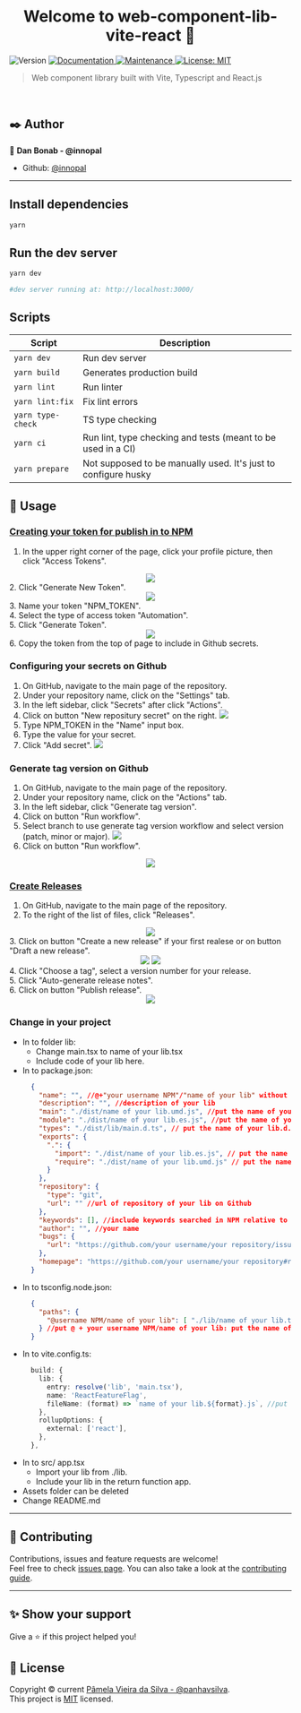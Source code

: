 <h1 align="center">Welcome to web-component-lib-vite-react 👋</h1>
<p>
  <img alt="Version" src="https://img.shields.io/badge/version-0.0.0-blue.svg?cacheSeconds=2592000" />
  <a href="https://github.com/panhavsilva/boilerplate-lib-vite-react#readme" target="_blank">
    <img alt="Documentation" src="https://img.shields.io/badge/documentation-yes-brightgreen.svg" />
  </a>
  <a href="https://github.com/panhavsilva/boilerplate-lib-vite-react/graphs/commit-activity" target="_blank">
    <img alt="Maintenance" src="https://img.shields.io/badge/Maintained%3F-yes-green.svg" />
  </a>
  <a href="https://github.com/panhavsilva/boilerplate-lib-vite-react/blob/master/LICENSE" target="_blank">
    <img alt="License: MIT" src="https://img.shields.io/github/license/panhavsilva/boilerplate-lib-vite-react" />
  </a>
</p>

> Web component library built with Vite, Typescript and React.js

<br />

## :black_nib: Author

:bust_in_silhouette: **Dan Bonab - @innopal**

* Github: [@innopal](https://github.com/innopal)

---

## Install dependencies

```sh
yarn
```
## Run the dev server
```sh
yarn dev

#dev server running at: http://localhost:3000/
```

## 
## Scripts
| Script                        | Description                                                    |
| ----------------------------- | -------------------------------------------------------------  |
| `yarn dev`                    | Run dev server                                                 |
| `yarn build`                  | Generates production build                                     |
| `yarn lint`                   | Run linter                                                     |
| `yarn lint:fix`               | Fix lint errors                                                |
| `yarn type-check`             | TS type checking                                               |
| `yarn ci`                     | Run lint, type checking and tests (meant to be used in a CI)   |
| `yarn prepare`                | Not supposed to be manually used. It's just to configure husky |

## :rocket: Usage
  ### [Creating your token for  publish in to NPM](https://docs.npmjs.com/creating-and-viewing-access-tokens)
  1. In the upper right corner of the page, click your profile picture, then click "Access Tokens". <br />
  <div style="text-align:center">
    <img src="./assets/access-tokens-npm.png" />
  </div>
  2. Click "Generate New Token". <br />
  <div style="text-align:center">
    <img src="./assets/generate-new-token-npm.png" />
  </div>
  3. Name your token "NPM_TOKEN". <br />
  4. Select the type of access token "Automation". <br />
  5. Click "Generate Token". <br />
  <div style="text-align:center">
    <img src="./assets/new-access-token-npm.png" />
  </div>
  6. Copy the token from the top of page to include in Github secrets.

  <br />

  ### Configuring your secrets on Github
  1. On GitHub, navigate to the main page of the repository.
  2. Under your repository name, click on the "Settings" tab.
  3. In the left sidebar, click "Secrets" after click "Actions".
  4. Click on button "New repositury secret" on the right.
  ![](assets/create-secret.png)
  5. Type NPM_TOKEN in the "Name" input box.
  6. Type the value for your secret.
  7. Click "Add secret".
  ![](assets/add-secret-name-value.png)

  ### Generate tag version on Github
  1. On GitHub, navigate to the main page of the repository.
  2. Under your repository name, click on the "Actions" tab.
  3. In the left sidebar, click "Generate tag version".
  4. Click on button "Run workflow".
  5. Select branch to use generate tag version workflow and select version (patch, minor or major).
  ![](assets/generate-tag-version.png)
  6. Click on button "Run workflow".
  <div style="text-align:center">
    <img src="./assets/run-workflow.png" />
  </div>

  ### [Create Releases](https://docs.github.com/en/repositories/releasing-projects-on-github/managing-releases-in-a-repository)
  1. On GitHub, navigate to the main page of the repository.
  2. To the right of the list of files, click "Releases".
  <div style="text-align:center">
    <img src="./assets/access-releases.png" />
  </div>
  3. Click on button "Create a new release" if your first realese or on button "Draft a new release".
  <div style="text-align:center">
    <img src="./assets/create-new-release.png" />
    <img src="./assets/draft-new-release.png" />
  </div>
  4. Click "Choose a tag", select a version number for your release. <br />
  5. Click "Auto-generate release notes". <br />
  6. Click on button "Publish release". <br />
  <div style="text-align:center">
    <img src="./assets/create-release.png" />
  </div>

  ### Change in your project
  - In to folder lib: 
    + Change main.tsx to name of your lib.tsx
    + Include code of your lib here.
  - In to package.json:
    ```json
      {
        "name": "", //@+"your username NPM"/"name of your lib" without quotes and plus signal
        "description": "", //description of your lib
        "main": "./dist/name of your lib.umd.js", //put the name of your lib.umd.js
        "module": "./dist/name of your lib.es.js", //put the name of your lib.es.js
        "types": "./dist/lib/main.d.ts", // put the name of your lib.d.ts
        "exports": {
          ".": {
            "import": "./dist/name of your lib.es.js", // put the name of your lib.es.js
            "require": "./dist/name of your lib.umd.js" // put the name of your lib.umd.js
          }
        },
        "repository": {
          "type": "git",
          "url": "" //url of repository of your lib on Github
        },
        "keywords": [], //include keywords searched in NPM relative to your lib
        "author": "", //your name
        "bugs": {
          "url": "https://github.com/your username/your repository/issues" //url of repository of your lib on Github/issues
        },
        "homepage": "https://github.com/your username/your repository#readme" //url of repository of your lib on Github#readme
      }
    ```
  - In to tsconfig.node.json:
    ```json
      {
        "paths": {
          "@username NPM/name of your lib": [ "./lib/name of your lib.tsx" ]
        } //put @ + your username NPM/name of your lib: put the name of your lib
      }
    ```
  - In to vite.config.ts:
    ```typescript
      build: {
        lib: {
          entry: resolve('lib', 'main.tsx'),
          name: 'ReactFeatureFlag',
          fileName: (format) => `name of your lib.${format}.js`, //put the name of your lib
        },
        rollupOptions: {
          external: ['react'],
        },
      },
    ```
  - In to src/ app.tsx 
    + Import your lib from ./lib.
    + Include your lib in the return function app.
  - Assets folder can be deleted
  - Change README.md


---
## :handshake: Contributing

Contributions, issues and feature requests are welcome!<br />Feel free to check [issues page](https://github.com/panhavsilva/boilerplate-lib-vite-react/issues). You can also take a look at the [contributing guide](https://github.com/panhavsilva/boilerplate-lib-vite-react/blob/master/CONTRIBUTING.md).

---
## ✨ Show your support

Give a ⭐️ if this project helped you!

## 📝 License

Copyright © current [Pâmela Vieira da Silva - @panhavsilva](https://github.com/panhavsilva).<br />
This project is [MIT](https://github.com/panhavsilva/boilerplate-lib-vite-react/blob/master/LICENSE) licensed.
